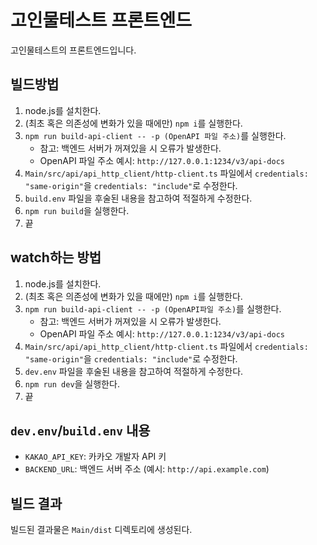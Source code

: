 # 고인물테스트 프론트엔드
고인물테스트의 프론트엔드입니다.

## 빌드방법
1. node.js를 설치한다.
1. (최초 혹은 의존성에 변화가 있을 때에만) `npm i`를 실행한다.
1. `npm run build-api-client -- -p (OpenAPI 파일 주소)`를 실행한다.
    - 참고: 백엔드 서버가 꺼져있을 시 오류가 발생한다.
    - OpenAPI 파일 주소 예시: `http://127.0.0.1:1234/v3/api-docs`
1. `Main/src/api/api_http_client/http-client.ts` 파일에서 `credentials: "same-origin"`을 `credentials: "include"`로 수정한다.
1. `build.env` 파일을 후술된 내용을 참고하여 적절하게 수정한다.
1. `npm run build`을 실행한다.
1. 끝

## watch하는 방법
1. node.js를 설치한다.
1. (최초 혹은 의존성에 변화가 있을 때에만) `npm i`를 실행한다.
1. `npm run build-api-client -- -p (OpenAPI파일 주소)`를 실행한다.
    - 참고: 백엔드 서버가 꺼져있을 시 오류가 발생한다.
    - OpenAPI 파일 주소 예시: `http://127.0.0.1:1234/v3/api-docs`
1. `Main/src/api/api_http_client/http-client.ts` 파일에서 `credentials: "same-origin"`을 `credentials: "include"`로 수정한다.
1. `dev.env` 파일을 후술된 내용을 참고하여 적절하게 수정한다.
1. `npm run dev`을 실행한다.
1. 끝

## `dev.env`/`build.env` 내용
- `KAKAO_API_KEY`: 카카오 개발자 API 키
- `BACKEND_URL`: 백엔드 서버 주소 (예시: `http://api.example.com`)

## 빌드 결과
빌드된 결과물은 `Main/dist` 디렉토리에 생성된다.